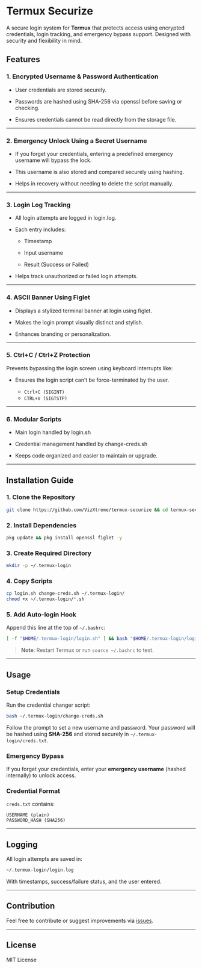 # Termux Securize

A secure login system for **Termux** that protects access using encrypted credentials, login tracking, and emergency bypass support. Designed with security and flexibility in mind.

## Features

### 1. Encrypted Username & Password Authentication

- User credentials are stored securely.

- Passwords are hashed using SHA-256 via openssl before saving or checking.

- Ensures credentials cannot be read directly from the storage file.

---
### 2. Emergency Unlock Using a Secret Username

- If you forget your credentials, entering a predefined emergency username will bypass the lock.

- This username is also stored and compared securely using hashing.

- Helps in recovery without needing to delete the script manually.

---

### 3. Login Log Tracking

- All login attempts are logged in login.log.

- Each entry includes:

    - Timestamp

    - Input username

    - Result (Success or Failed)


- Helps track unauthorized or failed login attempts.

---

### 4. ASCII Banner Using Figlet

- Displays a stylized terminal banner at login using figlet.

- Makes the login prompt visually distinct and stylish.

- Enhances branding or personalization.

---

### 5. Ctrl+C / Ctrl+Z Protection

Prevents bypassing the login screen using keyboard interrupts like:

- Ensures the login script can’t be force-terminated by the user.

    - `Ctrl+C (SIGINT)`
    - `CTRL+V (SIGTSTP)`


---

### 6. Modular Scripts

- Main login handled by login.sh

- Credential management handled by change-creds.sh

- Keeps code organized and easier to maintain or upgrade.

---
## Installation Guide

### 1. Clone the Repository

```bash
git clone https://github.com/VizXtreme/termux-securize && cd termux-securize
```

### 2. Install Dependencies

```bash
pkg update && pkg install openssl figlet -y
```

### 3. Create Required Directory

```bash
mkdir -p ~/.termux-login
```

### 4. Copy Scripts

```bash
cp login.sh change-creds.sh ~/.termux-login/
chmod +x ~/.termux-login/*.sh
```

### 5. Add Auto-login Hook

Append this line at the top of `~/.bashrc`:

```bash
[ -f "$HOME/.termux-login/login.sh" ] && bash "$HOME/.termux-login/login.sh"
```

> **Note**: Restart Termux or run `source ~/.bashrc` to test.

---

## Usage

### Setup Credentials

Run the credential changer script:

```bash
bash ~/.termux-login/change-creds.sh
```

Follow the prompt to set a new username and password. Your password will be hashed using **SHA-256** and stored securely in `~/.termux-login/creds.txt`.

### Emergency Bypass

If you forget your credentials, enter your **emergency username** (hashed internally) to unlock access.

### Credential Format

`creds.txt` contains:
```
USERNAME (plain)
PASSWORD_HASH (SHA256)
```

---

## Logging

All login attempts are saved in:

```bash
~/.termux-login/login.log
```

With timestamps, success/failure status, and the user entered.

---

## Contribution

Feel free to contribute or suggest improvements via [issues](https://github.com/VizXtreme/termux-securize/issues).

---

## License

MIT License
